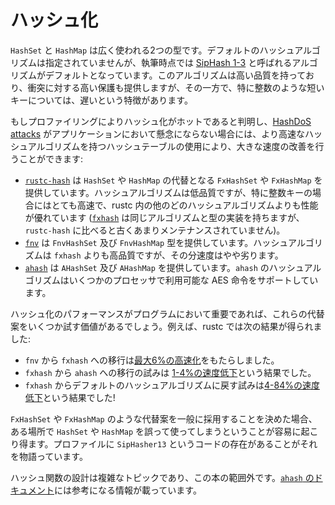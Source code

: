 <!-- commit:  -->

# ハッシュ化

`HashSet` と `HashMap` は広く使われる2つの型です。デフォルトのハッシュアルゴリズムは指定されていませんが、執筆時点では [SipHash 1-3] と呼ばれるアルゴリズムがデフォルトとなっています。このアルゴリズムは高い品質を持っており、衝突に対する高い保護も提供しますが、その一方で、特に整数のような短いキーについては、遅いという特徴があります。

[SipHash 1-3]: https://en.wikipedia.org/wiki/SipHash

もしプロファイリングによりハッシュ化がホットであると判明し、[HashDoS attacks] がアプリケーションにおいて懸念にならない場合には、より高速なハッシュアルゴリズムを持つハッシュテーブルの使用により、大きな速度の改善を行うことができます:

- [`rustc-hash`] は `HashSet` や `HashMap` の代替となる `FxHashSet` や `FxHashMap` を提供しています。ハッシュアルゴリズムは低品質ですが、特に整数キーの場合にはとても高速で、rustc 内の他のどのハッシュアルゴリズムよりも性能が優れています ([`fxhash`] は同じアルゴリズムと型の実装を持ちますが、`rustc-hash` に比べると古くあまりメンテナンスされていません)。
- [`fnv`] は `FnvHashSet` 及び `FnvHashMap` 型を提供しています。ハッシュアルゴリズムは `fxhash` よりも高品質ですが、その分速度はやや劣ります。
- [`ahash`] は `AHashSet` 及び `AHashMap` を提供しています。`ahash` のハッシュアルゴリズムはいくつかのプロセッサで利用可能な AES 命令をサポートしています。

[HashDoS attacks]: https://en.wikipedia.org/wiki/Collision_attack
[`rustc-hash`]: https://crates.io/crates/rustc-hash
[`fxhash`]: https://crates.io/crates/fxhash
[`fnv`]: https://crates.io/crates/fnv
[`ahash`]: https://crates.io/crates/ahash

ハッシュ化のパフォーマンスがプログラムにおいて重要であれば、これらの代替案をいくつか試す価値があるでしょう。例えば、rustc では次の結果が得られました:

- `fnv` から `fxhash` への移行は[最大6%の高速化][fnv2fx]をもたらしました。
- `fxhash` から `ahash` への移行の試みは [1-4%の速度低下][fx2a]という結果でした。
- `fxhash` からデフォルトのハッシュアルゴリズムに戻す試みは[4-84%の速度低下][fx2default]という結果でした!

[fnv2fx]: https://github.com/rust-lang/rust/pull/37229/commits/00e48affde2d349e3b3bfbd3d0f6afb5d76282a7
[fx2a]: https://github.com/rust-lang/rust/issues/69153#issuecomment-589504301
[fx2default]: https://github.com/rust-lang/rust/issues/69153#issuecomment-589338446

`FxHashSet` や `FxHashMap` のような代替案を一般に採用することを決めた場合、ある場所で `HashSet` や `HashMap` を誤って使ってしまうということが容易に起こり得ます。プロファイルに `SipHasher13` というコードの存在があることがそれを物語っています。

ハッシュ関数の設計は複雑なトピックであり、この本の範囲外です。[`ahash` のドキュメント]には参考になる情報が載っています。

[`ahash` のドキュメント]: https://github.com/tkaitchuck/aHash/blob/master/compare/readme.md
